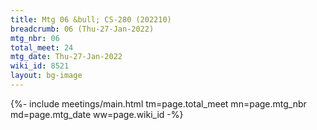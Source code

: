 ```yaml
---
title: Mtg 06 &bull; CS-280 (202210)
breadcrumb: 06 (Thu-27-Jan-2022)
mtg_nbr: 06
total_meet: 24
mtg_date: Thu-27-Jan-2022
wiki_id: 8521
layout: bg-image
---
```


{%- include meetings/main.html
    tm=page.total_meet
    mn=page.mtg_nbr
    md=page.mtg_date
    ww=page.wiki_id
-%}
